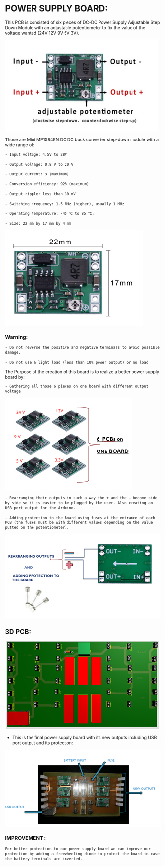 # POWER SUPPLY BOARD: 

This PCB is consisted of six pieces of   DC-DC Power Supply Adjustable Step Down Module with an adjustable potentiometer to fix the value of the voltage wanted (24V 12V 9V 5V 3V). 

 ![Image of Yaktocat](img/3.png)


Those are Mini MP1584EN DC DC buck converter step-down module with a wide range of: 

    - Input voltage: 4.5V to 28V 

    - Output voltage: 0.8 V to 20 V 

    - Output current: 3 (maximum) 

    - Conversion efficiency: 92% (maximum) 

    - Output ripple: less than 30 mV 

    - Switching frequency: 1.5 MHz (higher), usually 1 MHz 

    - Operating temperature: -45 ℃ to 85 ℃;  

    - Size: 22 mm by 17 mm by 4 mm 

 ![Image of Yaktocat](img/4.png)

 ### Warning:  

    - Do not reverse the positive and negative terminals to avoid possible damage. 

    - Do not use a light load (less than 10% power output) or no load 

The Purpose of the creation of this board is to realize a better power supply board by: 

    - Gathering all those 6 pieces on one board with different output voltage 

 
![Image of Yaktocat](img/5.png)
 

    - Rearranging their outputs in such a way the + and the – become side by side so it is easier to be plugged by the user. Also creating an USB port output for the Arduino. 

    - Adding protection to the Board using fuses at the entrance of each PCB (the fuses must be with different values depending on the value putted on the potentiometer). 
![Image of Yaktocat](img/6.png)
  

 


## 3D PCB: 

 ![Image of Yaktocat](img/7.png)

- This is the final power supply board with its new outputs including USB port output and its protection: 

 ![Image of Yaktocat](img/8.png)


### IMPROVEMENT : 

    For better protection to our power supply board we can improve our protection by adding a freewheeling diode to protect the board in case  the battery terminals are inverted. 

